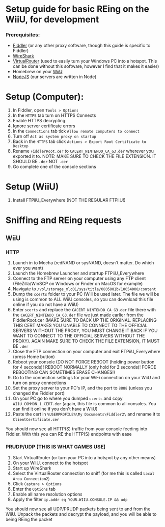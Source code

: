 # Setup guide for basic REing on the WiiU, for development


### Prerequisites:
- [Fiddler](https://www.telerik.com/fiddler) (or any other proxy software, though this guide is specific to Fiddler)
- [WireShark](https://www.wireshark.org/)
- [VirtualRouter](https://archive.codeplex.com/?p=virtualrouter) (used to easily turn your Windows PC into a hotspot. This can be done without this software, however I find that it makes it easier)
- Homebrew on your [WiiU](https://wiiu.hacks.guide)
- [NodeJS](https://nodejs.org/en/) (our servers are written in Node)

# Setup (Computer):
1. In Fiddler, open `Tools > Options`
2. In the `HTTPS` tab turn on HTTPS Connects
3. Enable HTTPS decrypting
4. Ignore server certificate errors
5. In the `Connections` tab tick `Allow remote computers to connect`
6. Turn off `Act as system proxy on startup`
7. Back in the `HTTPS` tab click `Actions > Export Root Certificate to Desktop`
8. Rename `FiddlerRoot.cer` to `CACERT_NINTENDO_CA_G3.der` wherever you exported it to. NOTE: MAKE SURE TO CHECK THE FILE EXTENSION. IT SHOULD BE `.der` NOT `.cer`
9. Go complete one of the console sections

# Setup (WiiU)
1. Install FTPiiU_Everywhere (NOT THE REGULAR FTPiiU!)

# Sniffing and REing requests

## WiiU
### HTTP
1. Launch in to Mocha (redNAND or sysNAND, doesn't matter. Do which ever you want)
2. Launch the Homebrew Launcher and startup FTPiiU_Everywhere
3. Connect to the FTP server on your computer using any FTP client (FileZilla/WinSCP on Windows or Finder on MacOS for example)
4. Navigate to `/vol/storage_mlc01/sys/title/0005001b/10054000/content`
5. Dump the `ccerts` folder to your PC (Will be used later. The file we will be using is common to ALL WiiU consoles, so you can download this file online if you do not have a WiiU)
6. Enter `scerts` and replace the `CACERT_NINTENDO_CA_G3.der` file there with the `CACERT_NINTENDO_CA_G3.der` file we just made earlier from the FiddlerRoot.cer (MAKE SURE TO BACK UP THE ORIGINAL. REPLACING THIS CERT MAKES YOU UNABLE TO CONNECT TO THE OFFICIAL SERVERS WITHOUT THE PROXY, YOU MUST CHANGE IT BACK IF YOU WANT TO CONNECT TO THE OFFICIAL SERVERS WITHOUT THE PROXY). AGAIN MAKE SURE TO CHECK THE FILE EXTENSION, IT MUST BE `.der`
7. Close the FTP connection on your computer and exit FTPiiU_Everywhere (press Home button)
8. Reboot your console (DO NOT FORCE REBOOT (holding power button for 4 seconds)! REBOOT NORMALLY (only hold for 2 seconds)! FORCE REBOOTING CAN SOMETIMES ERASE CHANGES!)
9. Go to the connection settings for your WiFi connection on your WiiU and turn on proxy connections
10. Set the proxy server to your PC's IP, and the port to `8888` (unless you changed the Fiddler port)
11. On your PC go to where you dumped `ccerts` and copy `WIIU_COMMON_1_CERT.der` (again, this file is common to all consoles. You can find it online if you don't have a WiiU)
12. Paste the cert in `%USERPROFILE%\My Documents\Fiddler2\` and rename it to `ClientCertificate.cer`

You should now see all HTTP(S) traffic from your console feeding into Fiddler. With this you can RE the HTTP(S) endpoints with ease

### PRUDP/UDP (THIS IS WHAT GAMES USE)
1. Start VirtualRouter (or turn your PC into a hotspot by any other means)
2. On your WiiU, connect to the hotspot
3. Start up WireShark
4. Select the VirtualRouter connection to sniff (for me this is called `Local Area Connection2`)
5. Click `Capture > Options`
6. Enter the `Options` tab
7. Enable all name resolution options
8. Apply the filter `ip.addr eq YOUR.WIIU.CONSOLE.IP && udp`

You should now see all UDP/PRUDP packets being sent to and from the WiiU. Unpack the packets and decrypt the payload, and you will be able to being REing the packet